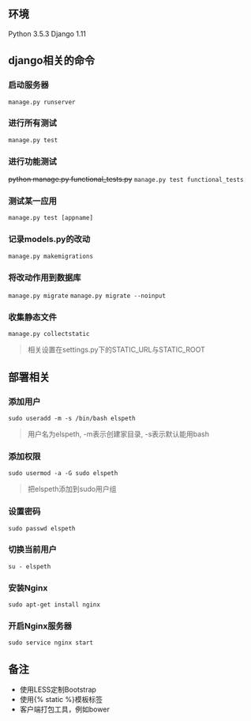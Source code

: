 ## 环境
Python 3.5.3
Django 1.11

## django相关的命令
### 启动服务器
`manage.py runserver`

### 进行所有测试
`manage.py test`

### 进行功能测试
~~python manage.py functional_tests.py~~
`manage.py test functional_tests`

### 测试某一应用
`manage.py test [appname]`

### 记录models.py的改动
`manage.py makemigrations`

### 将改动作用到数据库
`manage.py migrate`
`manage.py migrate --noinput`

### 收集静态文件
`manage.py collectstatic`
>相关设置在settings.py下的STATIC_URL与STATIC_ROOT

## 部署相关
### 添加用户
`sudo useradd -m -s /bin/bash elspeth`
>用户名为elspeth, -m表示创建家目录, -s表示默认能用bash
### 添加权限
`sudo usermod -a -G sudo elspeth`
>把elspeth添加到sudo用户组
### 设置密码
`sudo passwd elspeth`
### 切换当前用户
`su - elspeth`

### 安装Nginx
`sudo apt-get install nginx`
### 开启Nginx服务器
`sudo service nginx start`



## 备注
* 使用LESS定制Bootstrap
* 使用{% static %}模板标签
* 客户端打包工具，例如bower